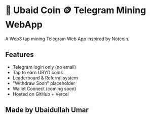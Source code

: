 # 👑 Ubaid Coin 🪙 Telegram Mining WebApp

A Web3 tap mining Telegram Web App inspired by Notcoin.

## Features
- Telegram login only (no email)
- Tap to earn UBYD coins
- Leaderboard & Referral system
- "Withdraw Soon" placeholder
- Wallet Connect (coming soon)
- Hosted on GitHub + Vercel

## Made by Ubaidullah Umar
